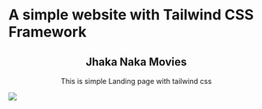 # A simple website with Tailwind CSS Framework

<h2 align="center">Jhaka Naka Movies</h2>
<p align="center">This is simple Landing page with tailwind css</p>
<a href="https://github.com/the-mihir/jhaka-naka--movie" target="_blank"><img src="./page-preview.png.webp"></a>
